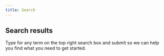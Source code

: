 ```yaml
---
title: Search
---
```


<h2 id="search-title">Search results</h2>

Type for any term on the top right search box and submit so we can help you find what you need to get started.

<!-- Required for swiftype to work! -->
<div id="search-results" style="position:relative;heigth:100px;">
	<div class="auth0-spinner">
		<div class="spinner"></div>
		<div class="spinner-bg"></div>
	</div>
</div>
